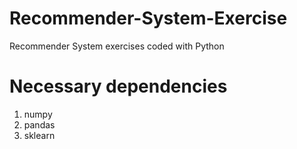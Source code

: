 # Recommender-System-Exercise
Recommender System exercises coded with Python

# Necessary dependencies
1. numpy
2. pandas
3. sklearn

